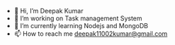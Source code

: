 - 👋 Hi, I’m Deepak Kumar
- 👀 I’m working on Task management System
- 🌱 I’m currently learning Nodejs and MongoDB
- 📫 How to reach me deepak11002kumar@gmail.com

